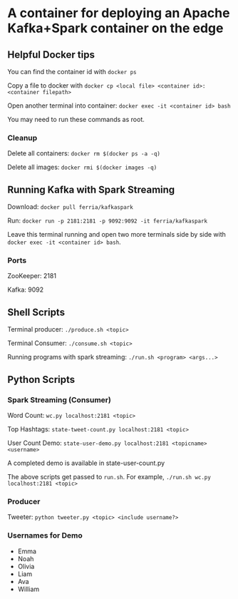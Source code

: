 # A container for deploying an Apache Kafka+Spark container on the edge

## Helpful Docker tips

You can find the container id with ```docker ps```   

Copy a file to docker with ```docker cp <local file> <container id>:<container filepath>```


Open another terminal into container: ```docker exec -it <container id> bash```  
   
You may need to run these commands as root. 

### Cleanup

Delete all containers: ```docker rm $(docker ps -a -q)```

Delete all images: ```docker rmi $(docker images -q)```


## Running Kafka with Spark Streaming

Download: `docker pull ferria/kafkaspark`

Run: `docker run -p 2181:2181 -p 9092:9092 -it ferria/kafkaspark`

Leave this terminal running and open two more terminals side by side with ```docker exec -it <container id> bash```.

### Ports

ZooKeeper: 2181

Kafka: 9092

## Shell Scripts

Terminal producer: ```./produce.sh <topic>```

Terminal Consumer: ```./consume.sh <topic>```

Running programs with spark streaming: ```./run.sh <program> <args...>```

## Python Scripts

### Spark Streaming (Consumer)

Word Count: ```wc.py localhost:2181 <topic>```

Top Hashtags: ```state-tweet-count.py localhost:2181 <topic>```

User Count Demo: ```state-user-demo.py localhost:2181 <topicname> <username>```

A completed demo is available in state-user-count.py

The above scripts get passed to ```run.sh```.  For example, ```./run.sh wc.py localhost:2181 <topic>```

### Producer

Tweeter: ```python tweeter.py <topic> <include username?>```


### Usernames for Demo

- Emma
- Noah
- Olivia
- Liam
- Ava
- William




